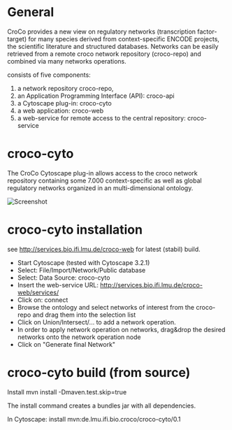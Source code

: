 General
=========
CroCo provides a new view on regulatory networks (transcription factor-target) for many species derived from context-specific ENCODE projects, the scientific literature and structured databases. Networks can be easily retrieved from a remote croco network repository (croco-repo) and combined via many networks operations.

consists of five components:

1. a network repository croco-repo,
2. an Application Programming Interface (API): croco-api
3. a Cytoscape plug-in: croco-cyto
4. a web application: croco-web
5. a web-service for remote access to the central repository: croco-service


croco-cyto
=========

The CroCo Cytoscape plug-in allows access to the croco network repository containing some 7.000 context-specific as well as global regulatory networks organized in an multi-dimensional ontology.

![Screenshot](http://services.bio.ifi.lmu.de/croco-web/data/croco-cyto.png)

croco-cyto installation
=========
see http://services.bio.ifi.lmu.de/croco-web for latest (stabil) build.


* Start Cytoscape (tested with Cytoscape 3.2.1)
* Select: File/Import/Network/Public database
* Select: Data Source: croco-cyto
* Insert the web-service URL: http://services.bio.ifi.lmu.de/croco-web/services/
* Click on: connect
* Browse the ontology and select networks of interest from the croco-repo and drag them into the selection list
* Click on Union/Intersect/... to add a network operation.
* In order to apply network operation on networks, drag&drop the desired networks onto the network operation node
* Click on "Generate final Network"


croco-cyto build (from source)
=========

Install
mvn install -Dmaven.test.skip=true

The install command creates a bundles jar with all dependencies.

In Cytoscape:
install mvn:de.lmu.ifi.bio.croco/croco-cyto/0.1
